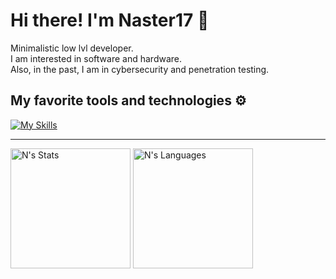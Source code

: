 # Hi there! I'm Naster17 👋

Minimalistic low lvl developer.<br>
I am interested in software and hardware.<br>
Also, in the past, I am in cybersecurity and penetration testing.


## My favorite tools and technologies ⚙️
[![My Skills](https://skillicons.dev/icons?theme=dark&perline=10&i=c,cpp,arduino,git,cmake,py,pytorch,tensorflow,raspberrypi,linux,debian,kali,bash,neovim,vim,vscode,windows,github,gitlab,obsidian)](https://skillicons.dev)

-------------------

<a href="https://github.com/anuraghazra/github-readme-stats"><img alt="N's Stats" src="https://github-readme-stats.vercel.app/api/?username=Naster17&show_icons=true&count_private=true&theme=github_dark&hide_border=true" height="192px"/></a>
<a href="https://github.com/anuraghazra/github-readme-stats"><img alt="N's Languages" src="https://github-readme-stats.vercel.app/api/top-langs/?username=Naster17&langs_count=8&layout=compact&theme=github_dark&hide_border=true&exclude_repo=NetHunter-Kernels&hide=perl" height="192px"/></a>
